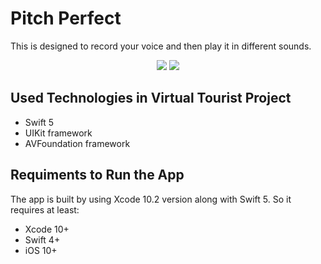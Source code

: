 # Pitch Perfect

This is designed to record your voice and then play it in different sounds. 

<p align="center">
  <img src="https://i.postimg.cc/0QQ8TmwX/Simulator-Screen-Shot-i-Phone-X-2019-08-18-at-03-3508.png">
  <img src="https://i.postimg.cc/qq6pRTQ8/Simulator-Screen-Shot-i-Phone-X-2019-08-18-at-03-35-31.png">
</p>

## Used Technologies in Virtual Tourist Project
* Swift 5
* UIKit framework
* AVFoundation framework

## Requiments to Run the App
The app is built by using Xcode 10.2 version along with Swift 5. So it requires at least:

* Xcode 10+
* Swift 4+
* iOS 10+
